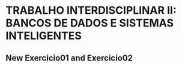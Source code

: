 # TRABALHO INTERDISCIPLINAR II: BANCOS DE DADOS E SISTEMAS INTELIGENTES

## New Exercicio01 and Exercicio02
